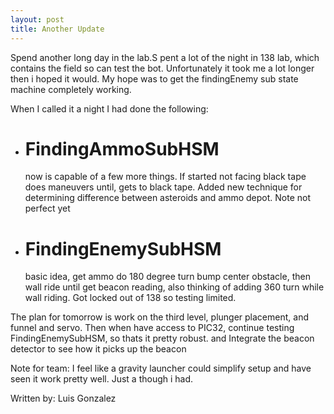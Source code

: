 ```yaml
---
layout: post
title: Another Update
---
```

<p>
Spend another long day in the lab.S pent a lot of the night in 138 lab, which contains the field so can test the bot. Unfortunately it took me a lot longer
then i hoped it would. My hope was to get the findingEnemy sub state machine completely working. 

When I called it a night I had done the following:
<ul>

<li>

<h1>FindingAmmoSubHSM</h1>
now is capable of a few more things. If started not facing black tape does maneuvers until, gets to black tape. Added new technique for 
determining difference between asteroids and ammo depot. Note not perfect yet
</li>

<li>
<h1>FindingEnemySubHSM</h1>
basic idea, get ammo do 180 degree turn bump center obstacle, then wall ride until get beacon reading, also thinking of adding 360 turn while wall riding. 
Got locked out of 138 so testing limited.
</li>

</ul>
The plan for tomorrow is work on the third level, plunger placement, and funnel and servo. Then when have access to PIC32, continue testing FindingEnemySubHSM, 
so thats it pretty robust. and Integrate the beacon detector to see how it picks up the beacon

Note for team: I feel like a gravity launcher could simplify setup and have seen it work pretty well. Just a though i had.

Written by: Luis Gonzalez
</p>